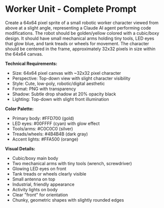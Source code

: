 # Worker Unit - Complete Prompt

Create a 64x64 pixel sprite of a small robotic worker character viewed from above at a slight angle, representing a Claude AI agent performing code modifications. The robot should be golden/yellow colored with a cubic/boxy design. It should have small mechanical arms holding tiny tools, LED eyes that glow blue, and tank treads or wheels for movement. The character should be centered in the frame, approximately 32x32 pixels in size within the 64x64 canvas.

**Technical Requirements:**
- Size: 64x64 pixel canvas with ~32x32 pixel character
- Perspective: Top-down view with slight character visibility
- Style: Cute, low-poly, robotic/digital aesthetic
- Format: PNG with transparency
- Shadow: Subtle drop shadow at 20% opacity black
- Lighting: Top-down with slight front illumination

**Color Palette:**
- Primary body: #FFD700 (gold)
- LED eyes: #00FFFF (cyan) with glow effect
- Tools/arms: #C0C0C0 (silver)
- Treads/wheels: #4B4B4B (dark gray)
- Accent lights: #FFA500 (orange)

**Visual Details:**
- Cubic/boxy main body
- Two mechanical arms with tiny tools (wrench, screwdriver)
- Glowing LED eyes on front
- Tank treads or wheels clearly visible
- Small antenna on top
- Industrial, friendly appearance
- Activity lights on body
- Clear "front" for orientation
- Chunky, geometric shapes with slightly rounded edges